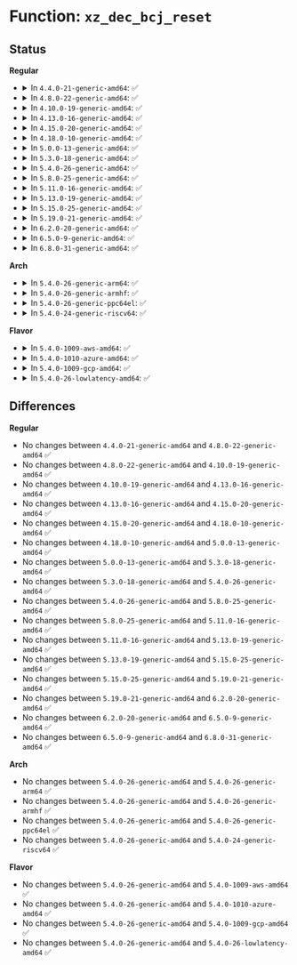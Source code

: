 # Function: <code>xz_dec_bcj_reset</code>

## Status
<b>Regular</b>
<ul>
<li>
<details>
<summary>In <code>4.4.0-21-generic-amd64</code>: ✅</summary>

```c
enum xz_ret xz_dec_bcj_reset(struct xz_dec_bcj * s, uint8_t id)
```

```json
{
  "name": "xz_dec_bcj_reset",
  "collision_type": "Unique Global",
  "inline_type": "No",
  "funcs": [
    {
      "addr": 18446744071583110832,
      "name": "xz_dec_bcj_reset",
      "external": true,
      "loc": "lib/xz/xz_dec_bcj.c:536",
      "file": "lib/xz/xz_dec_bcj.c",
      "inline": "seen, unknown",
      "caller_inline": [],
      "caller_func": [
        "lib/xz/xz_dec_stream.c:xz_dec_run"
      ]
    }
  ],
  "symbols": [
    {
      "addr": 18446744071583110832,
      "name": "xz_dec_bcj_reset",
      "section": ".text",
      "bind": "STB_GLOBAL",
      "size": 66
    }
  ]
}
```
</details>
</li>
<li>
<details>
<summary>In <code>4.8.0-22-generic-amd64</code>: ✅</summary>

```c
enum xz_ret xz_dec_bcj_reset(struct xz_dec_bcj * s, uint8_t id)
```

```json
{
  "name": "xz_dec_bcj_reset",
  "collision_type": "Unique Global",
  "inline_type": "No",
  "funcs": [
    {
      "addr": 18446744071583405088,
      "name": "xz_dec_bcj_reset",
      "external": true,
      "loc": "lib/xz/xz_dec_bcj.c:536",
      "file": "lib/xz/xz_dec_bcj.c",
      "inline": "seen, unknown",
      "caller_inline": [],
      "caller_func": [
        "lib/xz/xz_dec_stream.c:xz_dec_run"
      ]
    }
  ],
  "symbols": [
    {
      "addr": 18446744071583405088,
      "name": "xz_dec_bcj_reset",
      "section": ".text",
      "bind": "STB_GLOBAL",
      "size": 66
    }
  ]
}
```
</details>
</li>
<li>
<details>
<summary>In <code>4.10.0-19-generic-amd64</code>: ✅</summary>

```c
enum xz_ret xz_dec_bcj_reset(struct xz_dec_bcj * s, uint8_t id)
```

```json
{
  "name": "xz_dec_bcj_reset",
  "collision_type": "Unique Global",
  "inline_type": "No",
  "funcs": [
    {
      "addr": 18446744071583530464,
      "name": "xz_dec_bcj_reset",
      "external": true,
      "loc": "lib/xz/xz_dec_bcj.c:536",
      "file": "lib/xz/xz_dec_bcj.c",
      "inline": "seen, unknown",
      "caller_inline": [],
      "caller_func": [
        "lib/xz/xz_dec_stream.c:xz_dec_run"
      ]
    }
  ],
  "symbols": [
    {
      "addr": 18446744071583530464,
      "name": "xz_dec_bcj_reset",
      "section": ".text",
      "bind": "STB_GLOBAL",
      "size": 66
    }
  ]
}
```
</details>
</li>
<li>
<details>
<summary>In <code>4.13.0-16-generic-amd64</code>: ✅</summary>

```c
enum xz_ret xz_dec_bcj_reset(struct xz_dec_bcj * s, uint8_t id)
```

```json
{
  "name": "xz_dec_bcj_reset",
  "collision_type": "Unique Global",
  "inline_type": "No",
  "funcs": [
    {
      "addr": 18446744071583568176,
      "name": "xz_dec_bcj_reset",
      "external": true,
      "loc": "lib/xz/xz_dec_bcj.c:536",
      "file": "lib/xz/xz_dec_bcj.c",
      "inline": "seen, unknown",
      "caller_inline": [],
      "caller_func": [
        "lib/xz/xz_dec_stream.c:xz_dec_run"
      ]
    }
  ],
  "symbols": [
    {
      "addr": 18446744071583568176,
      "name": "xz_dec_bcj_reset",
      "section": ".text",
      "bind": "STB_GLOBAL",
      "size": 58
    }
  ]
}
```
</details>
</li>
<li>
<details>
<summary>In <code>4.15.0-20-generic-amd64</code>: ✅</summary>

```c
enum xz_ret xz_dec_bcj_reset(struct xz_dec_bcj * s, uint8_t id)
```

```json
{
  "name": "xz_dec_bcj_reset",
  "collision_type": "Unique Global",
  "inline_type": "No",
  "funcs": [
    {
      "addr": 18446744071583813488,
      "name": "xz_dec_bcj_reset",
      "external": true,
      "loc": "lib/xz/xz_dec_bcj.c:536",
      "file": "lib/xz/xz_dec_bcj.c",
      "inline": "seen, unknown",
      "caller_inline": [],
      "caller_func": [
        "lib/xz/xz_dec_stream.c:xz_dec_run"
      ]
    }
  ],
  "symbols": [
    {
      "addr": 18446744071583813488,
      "name": "xz_dec_bcj_reset",
      "section": ".text",
      "bind": "STB_GLOBAL",
      "size": 58
    }
  ]
}
```
</details>
</li>
<li>
<details>
<summary>In <code>4.18.0-10-generic-amd64</code>: ✅</summary>

```c
enum xz_ret xz_dec_bcj_reset(struct xz_dec_bcj * s, uint8_t id)
```

```json
{
  "name": "xz_dec_bcj_reset",
  "collision_type": "Unique Global",
  "inline_type": "No",
  "funcs": [
    {
      "addr": 18446744071584020416,
      "name": "xz_dec_bcj_reset",
      "external": true,
      "loc": "lib/xz/xz_dec_bcj.c:536",
      "file": "lib/xz/xz_dec_bcj.c",
      "inline": "seen, unknown",
      "caller_inline": [],
      "caller_func": [
        "lib/xz/xz_dec_stream.c:dec_main"
      ]
    }
  ],
  "symbols": [
    {
      "addr": 18446744071584020416,
      "name": "xz_dec_bcj_reset",
      "section": ".text",
      "bind": "STB_GLOBAL",
      "size": 53
    }
  ]
}
```
</details>
</li>
<li>
<details>
<summary>In <code>5.0.0-13-generic-amd64</code>: ✅</summary>

```c
enum xz_ret xz_dec_bcj_reset(struct xz_dec_bcj * s, uint8_t id)
```

```json
{
  "name": "xz_dec_bcj_reset",
  "collision_type": "Unique Global",
  "inline_type": "No",
  "funcs": [
    {
      "addr": 18446744071584102112,
      "name": "xz_dec_bcj_reset",
      "external": true,
      "loc": "lib/xz/xz_dec_bcj.c:536",
      "file": "lib/xz/xz_dec_bcj.c",
      "inline": "seen, unknown",
      "caller_inline": [],
      "caller_func": [
        "lib/xz/xz_dec_stream.c:xz_dec_run"
      ]
    }
  ],
  "symbols": [
    {
      "addr": 18446744071584102112,
      "name": "xz_dec_bcj_reset",
      "section": ".text",
      "bind": "STB_GLOBAL",
      "size": 53
    }
  ]
}
```
</details>
</li>
<li>
<details>
<summary>In <code>5.3.0-18-generic-amd64</code>: ✅</summary>

```c
enum xz_ret xz_dec_bcj_reset(struct xz_dec_bcj * s, uint8_t id)
```

```json
{
  "name": "xz_dec_bcj_reset",
  "collision_type": "Unique Global",
  "inline_type": "No",
  "funcs": [
    {
      "addr": 18446744071584290864,
      "name": "xz_dec_bcj_reset",
      "external": true,
      "loc": "lib/xz/xz_dec_bcj.c:536",
      "file": "lib/xz/xz_dec_bcj.c",
      "inline": "seen, unknown",
      "caller_inline": [],
      "caller_func": [
        "lib/xz/xz_dec_stream.c:xz_dec_run"
      ]
    }
  ],
  "symbols": [
    {
      "addr": 18446744071584290864,
      "name": "xz_dec_bcj_reset",
      "section": ".text",
      "bind": "STB_GLOBAL",
      "size": 53
    }
  ]
}
```
</details>
</li>
<li>
<details>
<summary>In <code>5.4.0-26-generic-amd64</code>: ✅</summary>

```c
enum xz_ret xz_dec_bcj_reset(struct xz_dec_bcj * s, uint8_t id)
```

```json
{
  "name": "xz_dec_bcj_reset",
  "collision_type": "Unique Global",
  "inline_type": "No",
  "funcs": [
    {
      "addr": 18446744071584425664,
      "name": "xz_dec_bcj_reset",
      "external": true,
      "loc": "lib/xz/xz_dec_bcj.c:536",
      "file": "lib/xz/xz_dec_bcj.c",
      "inline": "seen, unknown",
      "caller_inline": [],
      "caller_func": [
        "lib/xz/xz_dec_stream.c:xz_dec_run"
      ]
    }
  ],
  "symbols": [
    {
      "addr": 18446744071584425664,
      "name": "xz_dec_bcj_reset",
      "section": ".text",
      "bind": "STB_GLOBAL",
      "size": 53
    }
  ]
}
```
</details>
</li>
<li>
<details>
<summary>In <code>5.8.0-25-generic-amd64</code>: ✅</summary>

```c
enum xz_ret xz_dec_bcj_reset(struct xz_dec_bcj * s, uint8_t id)
```

```json
{
  "name": "xz_dec_bcj_reset",
  "collision_type": "Unique Global",
  "inline_type": "No",
  "funcs": [
    {
      "addr": 18446744071584987808,
      "name": "xz_dec_bcj_reset",
      "external": true,
      "loc": "lib/xz/xz_dec_bcj.c:536",
      "file": "lib/xz/xz_dec_bcj.c",
      "inline": "seen, unknown",
      "caller_inline": [],
      "caller_func": [
        "lib/xz/xz_dec_stream.c:dec_block_header"
      ]
    }
  ],
  "symbols": [
    {
      "addr": 18446744071584987808,
      "name": "xz_dec_bcj_reset",
      "section": ".text",
      "bind": "STB_GLOBAL",
      "size": 53
    }
  ]
}
```
</details>
</li>
<li>
<details>
<summary>In <code>5.11.0-16-generic-amd64</code>: ✅</summary>

```c
enum xz_ret xz_dec_bcj_reset(struct xz_dec_bcj * s, uint8_t id)
```

```json
{
  "name": "xz_dec_bcj_reset",
  "collision_type": "Unique Global",
  "inline_type": "No",
  "funcs": [
    {
      "addr": 18446744071585109744,
      "name": "xz_dec_bcj_reset",
      "external": true,
      "loc": "lib/xz/xz_dec_bcj.c:536",
      "file": "lib/xz/xz_dec_bcj.c",
      "inline": "seen, unknown",
      "caller_inline": [],
      "caller_func": [
        "lib/xz/xz_dec_stream.c:dec_block_header"
      ]
    }
  ],
  "symbols": [
    {
      "addr": 18446744071585109744,
      "name": "xz_dec_bcj_reset",
      "section": ".text",
      "bind": "STB_GLOBAL",
      "size": 63
    }
  ]
}
```
</details>
</li>
<li>
<details>
<summary>In <code>5.13.0-19-generic-amd64</code>: ✅</summary>

```c
enum xz_ret xz_dec_bcj_reset(struct xz_dec_bcj * s, uint8_t id)
```

```json
{
  "name": "xz_dec_bcj_reset",
  "collision_type": "Unique Global",
  "inline_type": "No",
  "funcs": [
    {
      "addr": 18446744071584989920,
      "name": "xz_dec_bcj_reset",
      "external": true,
      "loc": "lib/xz/xz_dec_bcj.c:536",
      "file": "lib/xz/xz_dec_bcj.c",
      "inline": "seen, unknown",
      "caller_inline": [],
      "caller_func": [
        "lib/xz/xz_dec_stream.c:dec_block_header"
      ]
    }
  ],
  "symbols": [
    {
      "addr": 18446744071584989920,
      "name": "xz_dec_bcj_reset",
      "section": ".text",
      "bind": "STB_GLOBAL",
      "size": 63
    }
  ]
}
```
</details>
</li>
<li>
<details>
<summary>In <code>5.15.0-25-generic-amd64</code>: ✅</summary>

```c
enum xz_ret xz_dec_bcj_reset(struct xz_dec_bcj * s, uint8_t id)
```

```json
{
  "name": "xz_dec_bcj_reset",
  "collision_type": "Unique Global",
  "inline_type": "No",
  "funcs": [
    {
      "addr": 18446744071585430448,
      "name": "xz_dec_bcj_reset",
      "external": true,
      "loc": "lib/xz/xz_dec_bcj.c:536",
      "file": "lib/xz/xz_dec_bcj.c",
      "inline": "seen, unknown",
      "caller_inline": [],
      "caller_func": [
        "lib/xz/xz_dec_stream.c:dec_block_header"
      ]
    }
  ],
  "symbols": [
    {
      "addr": 18446744071585430448,
      "name": "xz_dec_bcj_reset",
      "section": ".text",
      "bind": "STB_GLOBAL",
      "size": 63
    }
  ]
}
```
</details>
</li>
<li>
<details>
<summary>In <code>5.19.0-21-generic-amd64</code>: ✅</summary>

```c
enum xz_ret xz_dec_bcj_reset(struct xz_dec_bcj * s, uint8_t id)
```

```json
{
  "name": "xz_dec_bcj_reset",
  "collision_type": "Unique Global",
  "inline_type": "No",
  "funcs": [
    {
      "addr": 18446744071586569904,
      "name": "xz_dec_bcj_reset",
      "external": true,
      "loc": "lib/xz/xz_dec_bcj.c:536",
      "file": "lib/xz/xz_dec_bcj.c",
      "inline": "seen, unknown",
      "caller_inline": [],
      "caller_func": [
        "lib/xz/xz_dec_stream.c:dec_block_header"
      ]
    }
  ],
  "symbols": [
    {
      "addr": 18446744071586569904,
      "name": "xz_dec_bcj_reset",
      "section": ".text",
      "bind": "STB_GLOBAL",
      "size": 73
    }
  ]
}
```
</details>
</li>
<li>
<details>
<summary>In <code>6.2.0-20-generic-amd64</code>: ✅</summary>

```c
enum xz_ret xz_dec_bcj_reset(struct xz_dec_bcj * s, uint8_t id)
```

```json
{
  "name": "xz_dec_bcj_reset",
  "collision_type": "Unique Global",
  "inline_type": "No",
  "funcs": [
    {
      "addr": 18446744071587804480,
      "name": "xz_dec_bcj_reset",
      "external": true,
      "loc": "lib/xz/xz_dec_bcj.c:536",
      "file": "lib/xz/xz_dec_bcj.c",
      "inline": "seen, unknown",
      "caller_inline": [],
      "caller_func": [
        "lib/xz/xz_dec_stream.c:dec_block_header"
      ]
    }
  ],
  "symbols": [
    {
      "addr": 18446744071587804480,
      "name": "xz_dec_bcj_reset",
      "section": ".text",
      "bind": "STB_GLOBAL",
      "size": 73
    }
  ]
}
```
</details>
</li>
<li>
<details>
<summary>In <code>6.5.0-9-generic-amd64</code>: ✅</summary>

```c
enum xz_ret xz_dec_bcj_reset(struct xz_dec_bcj * s, uint8_t id)
```

```json
{
  "name": "xz_dec_bcj_reset",
  "collision_type": "Unique Global",
  "inline_type": "No",
  "funcs": [
    {
      "addr": 18446744071588076064,
      "name": "xz_dec_bcj_reset",
      "external": true,
      "loc": "lib/xz/xz_dec_bcj.c:536",
      "file": "lib/xz/xz_dec_bcj.c",
      "inline": "seen, unknown",
      "caller_inline": [],
      "caller_func": [
        "lib/xz/xz_dec_stream.c:dec_block_header"
      ]
    }
  ],
  "symbols": [
    {
      "addr": 18446744071588076064,
      "name": "xz_dec_bcj_reset",
      "section": ".text",
      "bind": "STB_GLOBAL",
      "size": 73
    }
  ]
}
```
</details>
</li>
<li>
<details>
<summary>In <code>6.8.0-31-generic-amd64</code>: ✅</summary>

```c
enum xz_ret xz_dec_bcj_reset(struct xz_dec_bcj * s, uint8_t id)
```

```json
{
  "name": "xz_dec_bcj_reset",
  "collision_type": "Unique Global",
  "inline_type": "No",
  "funcs": [
    {
      "addr": 18446744071588410480,
      "name": "xz_dec_bcj_reset",
      "external": true,
      "loc": "lib/xz/xz_dec_bcj.c:536",
      "file": "lib/xz/xz_dec_bcj.c",
      "inline": "seen, unknown",
      "caller_inline": [],
      "caller_func": [
        "lib/xz/xz_dec_stream.c:dec_block_header"
      ]
    }
  ],
  "symbols": [
    {
      "addr": 18446744071588410480,
      "name": "xz_dec_bcj_reset",
      "section": ".text",
      "bind": "STB_GLOBAL",
      "size": 92
    }
  ]
}
```
</details>
</li>
</ul>
<b>Arch</b>
<ul>
<li>
<details>
<summary>In <code>5.4.0-26-generic-arm64</code>: ✅</summary>

```c
enum xz_ret xz_dec_bcj_reset(struct xz_dec_bcj * s, uint8_t id)
```

```json
{
  "name": "xz_dec_bcj_reset",
  "collision_type": "Unique Global",
  "inline_type": "No",
  "funcs": [
    {
      "addr": 18446603336496309392,
      "name": "xz_dec_bcj_reset",
      "external": true,
      "loc": "lib/xz/xz_dec_bcj.c:536",
      "file": "lib/xz/xz_dec_bcj.c",
      "inline": "seen, unknown",
      "caller_inline": [],
      "caller_func": [
        "lib/xz/xz_dec_stream.c:xz_dec_run"
      ]
    }
  ],
  "symbols": [
    {
      "addr": 18446603336496309392,
      "name": "xz_dec_bcj_reset",
      "section": ".text",
      "bind": "STB_GLOBAL",
      "size": 44
    }
  ]
}
```
</details>
</li>
<li>
<details>
<summary>In <code>5.4.0-26-generic-armhf</code>: ✅</summary>

```c
enum xz_ret xz_dec_bcj_reset(struct xz_dec_bcj * s, uint8_t id)
```

```json
{
  "name": "xz_dec_bcj_reset",
  "collision_type": "Unique Global",
  "inline_type": "No",
  "funcs": [
    {
      "addr": 3229646220,
      "name": "xz_dec_bcj_reset",
      "external": true,
      "loc": "lib/xz/xz_dec_bcj.c:536",
      "file": "lib/xz/xz_dec_bcj.c",
      "inline": "seen, unknown",
      "caller_inline": [],
      "caller_func": [
        "lib/xz/xz_dec_stream.c:xz_dec_run"
      ]
    }
  ],
  "symbols": [
    {
      "addr": 3229646220,
      "name": "xz_dec_bcj_reset",
      "section": ".text",
      "bind": "STB_GLOBAL",
      "size": 60
    }
  ]
}
```
</details>
</li>
<li>
<details>
<summary>In <code>5.4.0-26-generic-ppc64el</code>: ✅</summary>

```c
enum xz_ret xz_dec_bcj_reset(struct xz_dec_bcj * s, uint8_t id)
```

```json
{
  "name": "xz_dec_bcj_reset",
  "collision_type": "Unique Global",
  "inline_type": "No",
  "funcs": [
    {
      "addr": 13835058055290619824,
      "name": "xz_dec_bcj_reset",
      "external": true,
      "loc": "lib/xz/xz_dec_bcj.c:536",
      "file": "lib/xz/xz_dec_bcj.c",
      "inline": "seen, unknown",
      "caller_inline": [],
      "caller_func": [
        "lib/xz/xz_dec_stream.c:xz_dec_run"
      ]
    }
  ],
  "symbols": [
    {
      "addr": 13835058055290619824,
      "name": "xz_dec_bcj_reset",
      "section": ".text",
      "bind": "STB_GLOBAL",
      "size": 72
    }
  ]
}
```
</details>
</li>
<li>
<details>
<summary>In <code>5.4.0-24-generic-riscv64</code>: ✅</summary>

```c
enum xz_ret xz_dec_bcj_reset(struct xz_dec_bcj * s, uint8_t id)
```

```json
{
  "name": "xz_dec_bcj_reset",
  "collision_type": "Unique Global",
  "inline_type": "No",
  "funcs": [
    {
      "addr": 18446743936275365606,
      "name": "xz_dec_bcj_reset",
      "external": true,
      "loc": "lib/xz/xz_dec_bcj.c:536",
      "file": "lib/xz/xz_dec_bcj.c",
      "inline": "seen, unknown",
      "caller_inline": [],
      "caller_func": [
        "lib/xz/xz_dec_stream.c:xz_dec_run"
      ]
    }
  ],
  "symbols": [
    {
      "addr": 18446743936275365606,
      "name": "xz_dec_bcj_reset",
      "section": ".text",
      "bind": "STB_GLOBAL",
      "size": 54
    }
  ]
}
```
</details>
</li>
</ul>
<b>Flavor</b>
<ul>
<li>
<details>
<summary>In <code>5.4.0-1009-aws-amd64</code>: ✅</summary>

```c
enum xz_ret xz_dec_bcj_reset(struct xz_dec_bcj * s, uint8_t id)
```

```json
{
  "name": "xz_dec_bcj_reset",
  "collision_type": "Unique Global",
  "inline_type": "No",
  "funcs": [
    {
      "addr": 18446744071584394400,
      "name": "xz_dec_bcj_reset",
      "external": true,
      "loc": "lib/xz/xz_dec_bcj.c:536",
      "file": "lib/xz/xz_dec_bcj.c",
      "inline": "seen, unknown",
      "caller_inline": [],
      "caller_func": [
        "lib/xz/xz_dec_stream.c:xz_dec_run"
      ]
    }
  ],
  "symbols": [
    {
      "addr": 18446744071584394400,
      "name": "xz_dec_bcj_reset",
      "section": ".text",
      "bind": "STB_GLOBAL",
      "size": 53
    }
  ]
}
```
</details>
</li>
<li>
<details>
<summary>In <code>5.4.0-1010-azure-amd64</code>: ✅</summary>

```c
enum xz_ret xz_dec_bcj_reset(struct xz_dec_bcj * s, uint8_t id)
```

```json
{
  "name": "xz_dec_bcj_reset",
  "collision_type": "Unique Global",
  "inline_type": "No",
  "funcs": [
    {
      "addr": 18446744071584329600,
      "name": "xz_dec_bcj_reset",
      "external": true,
      "loc": "lib/xz/xz_dec_bcj.c:536",
      "file": "lib/xz/xz_dec_bcj.c",
      "inline": "seen, unknown",
      "caller_inline": [],
      "caller_func": [
        "lib/xz/xz_dec_stream.c:xz_dec_run"
      ]
    }
  ],
  "symbols": [
    {
      "addr": 18446744071584329600,
      "name": "xz_dec_bcj_reset",
      "section": ".text",
      "bind": "STB_GLOBAL",
      "size": 53
    }
  ]
}
```
</details>
</li>
<li>
<details>
<summary>In <code>5.4.0-1009-gcp-amd64</code>: ✅</summary>

```c
enum xz_ret xz_dec_bcj_reset(struct xz_dec_bcj * s, uint8_t id)
```

```json
{
  "name": "xz_dec_bcj_reset",
  "collision_type": "Unique Global",
  "inline_type": "No",
  "funcs": [
    {
      "addr": 18446744071584377312,
      "name": "xz_dec_bcj_reset",
      "external": true,
      "loc": "lib/xz/xz_dec_bcj.c:536",
      "file": "lib/xz/xz_dec_bcj.c",
      "inline": "seen, unknown",
      "caller_inline": [],
      "caller_func": [
        "lib/xz/xz_dec_stream.c:xz_dec_run"
      ]
    }
  ],
  "symbols": [
    {
      "addr": 18446744071584377312,
      "name": "xz_dec_bcj_reset",
      "section": ".text",
      "bind": "STB_GLOBAL",
      "size": 53
    }
  ]
}
```
</details>
</li>
<li>
<details>
<summary>In <code>5.4.0-26-lowlatency-amd64</code>: ✅</summary>

```c
enum xz_ret xz_dec_bcj_reset(struct xz_dec_bcj * s, uint8_t id)
```

```json
{
  "name": "xz_dec_bcj_reset",
  "collision_type": "Unique Global",
  "inline_type": "No",
  "funcs": [
    {
      "addr": 18446744071584483344,
      "name": "xz_dec_bcj_reset",
      "external": true,
      "loc": "lib/xz/xz_dec_bcj.c:536",
      "file": "lib/xz/xz_dec_bcj.c",
      "inline": "seen, unknown",
      "caller_inline": [],
      "caller_func": [
        "lib/xz/xz_dec_stream.c:xz_dec_run"
      ]
    }
  ],
  "symbols": [
    {
      "addr": 18446744071584483344,
      "name": "xz_dec_bcj_reset",
      "section": ".text",
      "bind": "STB_GLOBAL",
      "size": 53
    }
  ]
}
```
</details>
</li>
</ul>

## Differences
<b>Regular</b>
<ul>
<li>
No changes between <code>4.4.0-21-generic-amd64</code> and <code>4.8.0-22-generic-amd64</code> ✅
</li>
<li>
No changes between <code>4.8.0-22-generic-amd64</code> and <code>4.10.0-19-generic-amd64</code> ✅
</li>
<li>
No changes between <code>4.10.0-19-generic-amd64</code> and <code>4.13.0-16-generic-amd64</code> ✅
</li>
<li>
No changes between <code>4.13.0-16-generic-amd64</code> and <code>4.15.0-20-generic-amd64</code> ✅
</li>
<li>
No changes between <code>4.15.0-20-generic-amd64</code> and <code>4.18.0-10-generic-amd64</code> ✅
</li>
<li>
No changes between <code>4.18.0-10-generic-amd64</code> and <code>5.0.0-13-generic-amd64</code> ✅
</li>
<li>
No changes between <code>5.0.0-13-generic-amd64</code> and <code>5.3.0-18-generic-amd64</code> ✅
</li>
<li>
No changes between <code>5.3.0-18-generic-amd64</code> and <code>5.4.0-26-generic-amd64</code> ✅
</li>
<li>
No changes between <code>5.4.0-26-generic-amd64</code> and <code>5.8.0-25-generic-amd64</code> ✅
</li>
<li>
No changes between <code>5.8.0-25-generic-amd64</code> and <code>5.11.0-16-generic-amd64</code> ✅
</li>
<li>
No changes between <code>5.11.0-16-generic-amd64</code> and <code>5.13.0-19-generic-amd64</code> ✅
</li>
<li>
No changes between <code>5.13.0-19-generic-amd64</code> and <code>5.15.0-25-generic-amd64</code> ✅
</li>
<li>
No changes between <code>5.15.0-25-generic-amd64</code> and <code>5.19.0-21-generic-amd64</code> ✅
</li>
<li>
No changes between <code>5.19.0-21-generic-amd64</code> and <code>6.2.0-20-generic-amd64</code> ✅
</li>
<li>
No changes between <code>6.2.0-20-generic-amd64</code> and <code>6.5.0-9-generic-amd64</code> ✅
</li>
<li>
No changes between <code>6.5.0-9-generic-amd64</code> and <code>6.8.0-31-generic-amd64</code> ✅
</li>
</ul>
<b>Arch</b>
<ul>
<li>
No changes between <code>5.4.0-26-generic-amd64</code> and <code>5.4.0-26-generic-arm64</code> ✅
</li>
<li>
No changes between <code>5.4.0-26-generic-amd64</code> and <code>5.4.0-26-generic-armhf</code> ✅
</li>
<li>
No changes between <code>5.4.0-26-generic-amd64</code> and <code>5.4.0-26-generic-ppc64el</code> ✅
</li>
<li>
No changes between <code>5.4.0-26-generic-amd64</code> and <code>5.4.0-24-generic-riscv64</code> ✅
</li>
</ul>
<b>Flavor</b>
<ul>
<li>
No changes between <code>5.4.0-26-generic-amd64</code> and <code>5.4.0-1009-aws-amd64</code> ✅
</li>
<li>
No changes between <code>5.4.0-26-generic-amd64</code> and <code>5.4.0-1010-azure-amd64</code> ✅
</li>
<li>
No changes between <code>5.4.0-26-generic-amd64</code> and <code>5.4.0-1009-gcp-amd64</code> ✅
</li>
<li>
No changes between <code>5.4.0-26-generic-amd64</code> and <code>5.4.0-26-lowlatency-amd64</code> ✅
</li>
</ul>
